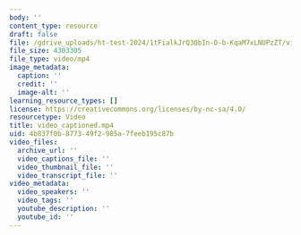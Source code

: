 ```yaml
---
body: ''
content_type: resource
draft: false
file: /gdrive_uploads/ht-test-2024/1tFialkJrQ3QbIn-O-b-KqaM7xLNUPzZT/video_captioned.mp4
file_size: 4303305
file_type: video/mp4
image_metadata:
  caption: ''
  credit: ''
  image-alt: ''
learning_resource_types: []
license: https://creativecommons.org/licenses/by-nc-sa/4.0/
resourcetype: Video
title: video_captioned.mp4
uid: 4b837f0b-8773-49f2-985a-7feeb195c87b
video_files:
  archive_url: ''
  video_captions_file: ''
  video_thumbnail_file: ''
  video_transcript_file: ''
video_metadata:
  video_speakers: ''
  video_tags: ''
  youtube_description: ''
  youtube_id: ''
---
```

